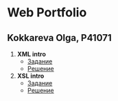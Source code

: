 # Web Portfolio

## Kokkareva Olga, P41071


1. **XML intro**
   - [Задание](https://kodaktor.ru/xml_intro/)
   - [Решение](https://github.com/kkkrv/xml_intro/)
2. **XSL intro**
   - [Задание](https://kodaktor.ru/xsl_intro/)
   - [Решение](https://github.com/kkkrv/xsl_intro/)
